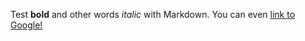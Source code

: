 Test **bold** and other words *italic* with Markdown. You can even [link to Google!](http://google.com)
